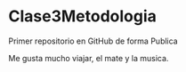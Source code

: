 # Clase3Metodologia

Primer repositorio en GitHub de forma Publica

Me gusta mucho viajar, el mate y la musica.
